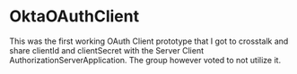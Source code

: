 # OktaOAuthClient

This was the first working OAuth Client prototype that I got to crosstalk and share clientId and clientSecret with the Server Client AuthorizationServerApplication. The group however voted to not utilize it.
